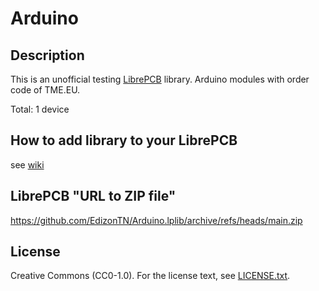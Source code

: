 # Arduino

## Description

This is an unofficial testing [LibrePCB](https://librepcb.org) library. 
Arduino modules with order code of TME.EU.

Total: 1 device


## How to add library to your LibrePCB
see [wiki](../../wiki/)


## LibrePCB "URL to ZIP file"
https://github.com/EdizonTN/Arduino.lplib/archive/refs/heads/main.zip


## License

Creative Commons (CC0-1.0). For the license text, see [LICENSE.txt](LICENSE.txt).

